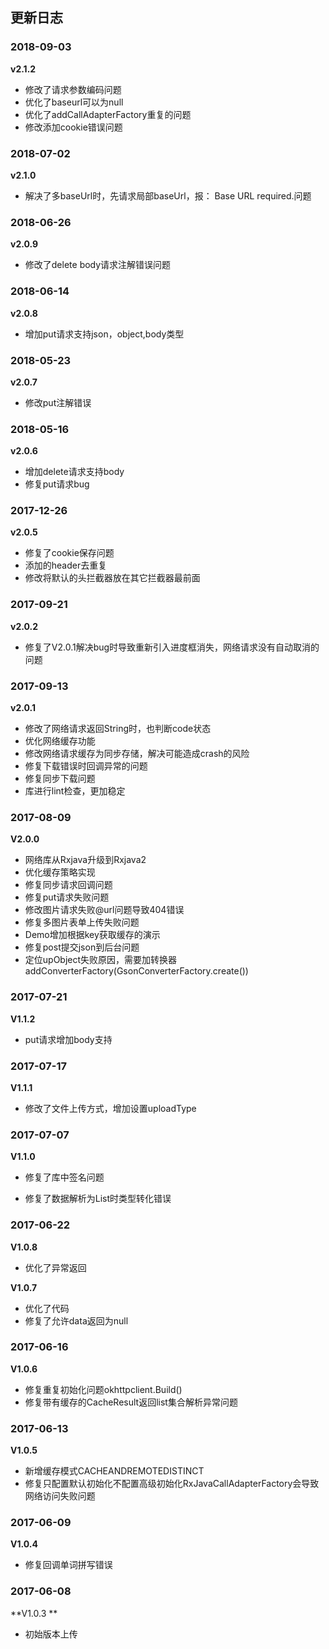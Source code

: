 ## 更新日志
### 2018-09-03
**v2.1.2**
- 修改了请求参数编码问题 
- 优化了baseurl可以为null
- 优化了addCallAdapterFactory重复的问题
- 修改添加cookie错误问题

### 2018-07-02
**v2.1.0**
- 解决了多baseUrl时，先请求局部baseUrl，报： Base URL required.问题

### 2018-06-26
**v2.0.9**
- 修改了delete body请求注解错误问题

### 2018-06-14
**v2.0.8**
- 增加put请求支持json，object,body类型

### 2018-05-23
**v2.0.7**
- 修改put注解错误 

### 2018-05-16
**v2.0.6**
- 增加delete请求支持body
- 修复put请求bug

### 2017-12-26
**v2.0.5**
- 修复了cookie保存问题
- 添加的header去重复
- 修改将默认的头拦截器放在其它拦截器最前面

### 2017-09-21
**v2.0.2**
- 修复了V2.0.1解决bug时导致重新引入进度框消失，网络请求没有自动取消的问题

### 2017-09-13
**v2.0.1**
- 修改了网络请求返回String时，也判断code状态
- 优化网络缓存功能
- 修改网络请求缓存为同步存储，解决可能造成crash的风险
- 修复下载错误时回调异常的问题
- 修复同步下载问题
- 库进行lint检查，更加稳定

### 2017-08-09

**V2.0.0**

- 网络库从Rxjava升级到Rxjava2
- 优化缓存策略实现
- 修复同步请求回调问题
- 修复put请求失败问题
- 修改图片请求失败@url问题导致404错误
- 修复多图片表单上传失败问题
- Demo增加根据key获取缓存的演示
- 修复post提交json到后台问题
- 定位upObject失败原因，需要加转换器addConverterFactory(GsonConverterFactory.create())

### 2017-07-21

**V1.1.2**

- put请求增加body支持



### 2017-07-17

**V1.1.1**

- 修改了文件上传方式，增加设置uploadType



### 2017-07-07

**V1.1.0**

- 修复了库中签名问题

- 修复了数据解析为List<String>时类型转化错误



### 2017-06-22

**V1.0.8**

- 优化了异常返回



**V1.0.7**



- 优化了代码
- 修复了允许data返回为null



### 2017-06-16

**V1.0.6**

- 修复重复初始化问题okhttpclient.Build()
- 修复带有缓存的CacheResult返回list集合解析异常问题



### 2017-06-13

**V1.0.5**

- 新增缓存模式CACHEANDREMOTEDISTINCT
- 修复只配置默认初始化不配置高级初始化RxJavaCallAdapterFactory会导致网络访问失败问题



### 2017-06-09

**V1.0.4**

- 修复回调单词拼写错误



### 2017-06-08



**V1.0.3 **

- 初始版本上传